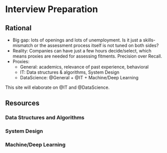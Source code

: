 # Interview Preparation

## Rational
- Big gap: lots of openings and lots of unemployment. Is it just a skills-mismatch or the assessment process itself is not tuned on both sides?
- Reality: Companies can have just a few hours decide/select, which means proxies are needed for assessing fitments. Precision over Recall.
- Proxies:
	- General: academics, relevance of past experience, behavioral
	- IT: Data structures & algorithms, System Design
	- DataScience: @General + @IT + Machine/Deep Learning

This site will elaborate on @IT and @DataScience.
	
<!-- 
## Why me?
- Conducted hundreds of interviews over 25 years in IT, for different domains.
- Professional, Academic, Social/Community teaching/counseling experience, qualification, brand??!!

## Whats in it for me?
- Prep classes, if online, give unprecedented reach, scale and if not leveraged, missing a big potential (FOMO!!)
- For Giving back, from classes to masses, if not job created via entrepreneurship, but serving via job assistance
- Can be an individual effort to start with, or a small team if wants to expand, from home, for good passive income
- No external dependency, permission-less, infinite leverage, sustainable forever, less risk, global impact, international
- Marketing on LinkedIn, tie-ups with recruitment agencies or recruiters from companies, educational institutes.

## IKIGAI 
- World needs: huge demand for preparation and selection in job market, dire need to fill the gap
- Good at: Domain, got PhD, taught these subject, vast experience of interviewing
- Love doing: teaching, counseling, giving back, up-leveling Bottom-of-Pyramid
- Paid for: Prep classes (like Oak), services for companies/referrals, Seniority/experience

## Specific Knowledge 
	- rare, un-trainable, 
	- only through apprenticeship/experience, 
	= unique ability of domain expertise plus teaching/counseling, 
	- be a reliable brand!! 
-->

## Resources

### Data Structures and Algorithms

### System Design

### Machine/Deep Learning